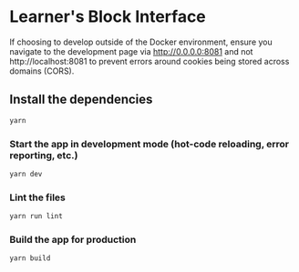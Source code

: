# Learner's Block Interface
If choosing to develop outside of the Docker environment, ensure you navigate to the development page via http://0.0.0.0:8081 and not http://localhost:8081 to prevent errors around cookies being stored across domains (CORS).

## Install the dependencies
```bash
yarn
```

### Start the app in development mode (hot-code reloading, error reporting, etc.)
```bash
yarn dev
```

### Lint the files
```bash
yarn run lint
```

### Build the app for production
```bash
yarn build
```
